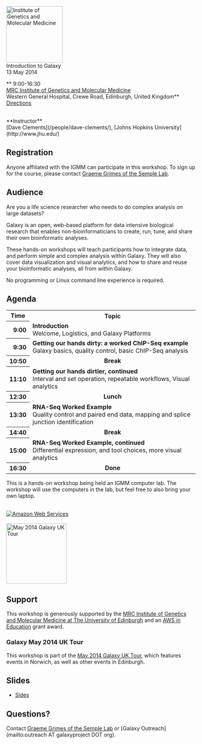 <div class='center'>
<a href='http://www.igmm.ac.uk/'><img src="/src/images/logos/IGMMLogo.jpg" alt="Institute of Genetics and Molecular Medicine" height="150" /></a>
<div class='title'>Introduction to Galaxy<br />13 May 2014</div>

**
9:00-16:30<br />
[MRC Institute of Genetics and Molecular Medicine](http://www.igmm.ac.uk/)<br />
Western General Hospital, Crewe Road, Edinburgh, United Kingdom**<br />
[Directions](http://www.igmm.ac.uk/contact.htm)<br />

<br />
**Instructor**<br />[Dave Clements](/people/dave-clements/), [Johns Hopkins University](http://www.jhu.edu/)<br />
</div>

## Registration

Anyone affiliated with the IGMM can participate in this workshop.  To sign up for the course, please contact [Graeme Grimes of the Semple Lab](http://www.hgu.mrc.ac.uk/people/c.semple_researchb.html).

## Audience

Are you a life science researcher who needs to do complex analysis on large datasets?

Galaxy is an open, web-based platform for data intensive biological research that enables non-bioinformaticians to create, run, tune, and share their own bioinformatic analyses.

These hands-on workshops will teach participants how to integrate data, and perform simple and complex analysis within Galaxy. They will also cover data visualization and visual analytics, and how to share and reuse your bioinformatic analyses, all from within Galaxy.

No programming or Linux command line experience is required.

## Agenda

<table>
  <tr class="th" >
    <th> Time </th>
    <th> Topic </th>
  </tr>
  <tr>
    <th style=" text-align: right;"> 9:00 </th>
    <td> <strong>Introduction</strong><div class='indent'>Welcome, Logistics, and Galaxy Platforms</div> </td>
  </tr>
  <tr>
    <th style=" text-align: right;"> 9:30 </th>
    <td> <strong>Getting our hands dirty: a worked ChIP-Seq example</strong> <div class='indent'>Galaxy basics, quality control, basic ChIP-Seq analysis</div> </td>
  </tr>
  <tr>
    <th style=" text-align: right;"> 10:50 </th>
    <td style=" text-align: center;"> <strong>Break</strong> </td>
  </tr>
  <tr>
    <th style=" text-align: right;"> 11:10 </th>
    <td> <strong>Getting our hands dirtier, continued</strong><div class='indent'>Interval and set operation, repeatable workflows, Visual analytics</div> </td>
  </tr>
  <tr>
    <th style=" text-align: right;"> 12:30 </th>
    <td style=" text-align: center;"> <strong>Lunch</strong> </td>
  </tr>
  <tr>
    <th style=" text-align: right;"> 13:30 </th>
    <td> <strong>RNA-Seq Worked Example</strong><div class='indent'>Quality control and paired end data, mapping and splice junction identification</div> </td>
  </tr>
  <tr>
    <th style=" text-align: right;"> 14:40 </th>
    <td style=" text-align: center;"> <strong>Break</strong> </td>
  </tr>
  <tr>
    <th style=" text-align: right;"> 15:00 </th>
    <td> <strong>RNA-Seq Worked Example, continued</strong><div class='indent'>Differential expression, and tool choices, more visual analytics</div> </td>
  </tr>
  <tr>
    <th style=" text-align: right;"> 16:30 </th>
    <td style=" text-align: center;"> <strong>Done</strong> </td>
  </tr>
</table>


This is a hands-on workshop being held an IGMM computer lab.  The workshop will use the computers in the lab, but feel free to also bring your own laptop.

<div class='right'>
<br /><a href='http://aws.amazon.com/'><img src="/src/images/logos/AWSLogo.png" alt="Amazon Web Services" /></a><br /><br />
<a href='/src/events/uk-may2014/index.md'><img src="/src/images/logos/UKMay2014Tour.png" alt="May 2014 Galaxy UK Tour" width="160px" /></a>
</div>

## Support

This workshop is generously supported by the [MRC Institute of Genetics and Molecular Medicine at The University of Edinburgh](http://www.igmm.ac.uk/) and  an [AWS in Education](http://aws.amazon.com/education/) grant award.

### Galaxy May 2014 UK Tour

This workshop is part of the [May 2014 Galaxy UK Tour](/src/events/uk-may2014/index.md), which features events in Norwich, as well as other events in Edinburgh.

## Slides

* [Sides](https://depot.galaxyproject.org/hub/attachments/documents/presentations/201405HGMM_Workshop.pdf)   

## Questions?

Contact [Graeme Grimes of the Semple Lab](http://www.hgu.mrc.ac.uk/people/c.semple_researchb.html) or [Galaxy Outreach](mailto:outreach AT galaxyproject DOT org).
